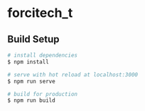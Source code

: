 # forcitech_t

## Build Setup

```bash
# install dependencies
$ npm install

# serve with hot reload at localhost:3000
$ npm run serve

# build for production
$ npm run build